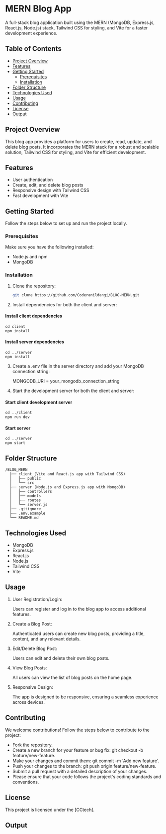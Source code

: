 # MERN Blog App

A full-stack blog application built using the MERN (MongoDB, Express.js, React.js, Node.js) stack, Tailwind CSS for styling, and Vite for a faster development experience.

## Table of Contents

- [Project Overview](#project-overview)
- [Features](#features)
- [Getting Started](#getting-started)
  - [Prerequisites](#prerequisites)
  - [Installation](#installation)
- [Folder Structure](#folder-structure)
- [Technologies Used](#technologies-used)
- [Usage](#usage)
- [Contributing](#contributing)
- [License](#license)
- [Output](#Output)

## Project Overview

This blog app provides a platform for users to create, read, update, and delete blog posts. It incorporates the MERN stack for a robust and scalable solution, Tailwind CSS for styling, and Vite for efficient development.

## Features

- User authentication
- Create, edit, and delete blog posts
- Responsive design with Tailwind CSS
- Fast development with Vite

## Getting Started

Follow the steps below to set up and run the project locally.

### Prerequisites

Make sure you have the following installed:

- Node.js and npm
- MongoDB

### Installation

1. Clone the repository:

   ```bash
   git clone https://github.com/Coderanildangi/BLOG-MERN.git

2. Install dependencies for both the client and server:

#### Install client dependencies

    cd client
    npm install

#### Install server dependencies

    cd ../server
    npm install

3. Create a .env file in the server directory and add your MongoDB connection string:

    MONGODB_URI = your_mongodb_connection_string

4. Start the development server for both the client and server:

#### Start client development server

    cd ../client
    npm run dev

#### Start server

    cd ../server
    npm start


## Folder Structure

```
/BLOG_MERN
  ├── client (Vite and React.js app with Tailwind CSS)
  │   ├── public
  │   └── src
  ├── server (Node.js and Express.js app with MongoDB)
  │   ├── controllers
  │   ├── models
  │   ├── routes
  │   └── server.js
  ├── .gitignore
  ├── .env.example
  └── README.md
```

## Technologies Used

- MongoDB
- Express.js
- React.js
- Node.js
- Tailwind CSS
- Vite


## Usage

1. User Registration/Login:

    Users can register and log in to the blog app to access additional features.

2. Create a Blog Post:

    Authenticated users can create new blog posts, providing a title, content, and any relevant details.

3. Edit/Delete Blog Post:

    Users can edit and delete their own blog posts.

4. View Blog Posts:

    All users can view the list of blog posts on the home page.

5. Responsive Design:

    The app is designed to be responsive, ensuring a seamless experience across devices.

## Contributing

We welcome contributions! Follow the steps below to contribute to the project:

- Fork the repository.
- Create a new branch for your feature or bug fix: git checkout -b feature/new-feature.
- Make your changes and commit them: git commit -m 'Add new feature'.
- Push your changes to the branch: git push origin feature/new-feature.
- Submit a pull request with a detailed description of your changes.
- Please ensure that your code follows the project's coding standards and conventions.

## License

This project is licensed under the [CCtech].

## Output


